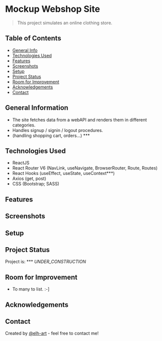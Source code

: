 # Mockup Webshop Site
>  This project simulates an online clothing store.

## Table of Contents
* [General Info](#general-information)
* [Technologies Used](#technologies-used)
* [Features](#features)
* [Screenshots](#screenshots)
* [Setup](#setup)
* [Project Status](#project-status)
* [Room for Improvement](#room-for-improvement)
* [Acknowledgements](#acknowledgements)
* [Contact](#contact)
<!-- * [License](#license) -->


## General Information
- The site fetches data from a webAPI and renders them in different categories.
- Handles signup / signin / logout procedures.
- (handling shopping cart, orders...) ***


## Technologies Used
- ReactJS
- React Router V6 (NavLink, useNavigate, BrowserRouter, Route, Routes)
- React Hooks (useEffect, useState, useContext***)
- Axios (get, post)
- CSS (Bootstrap; SASS)


## Features


## Screenshots


## Setup


## Project Status
Project is: *** _UNDER_CONSTRUCTION_


## Room for Improvement
- To many to list. :-]


## Acknowledgements


## Contact
Created by [@elh-art](https://www.mazsi.net/) - feel free to contact me!


